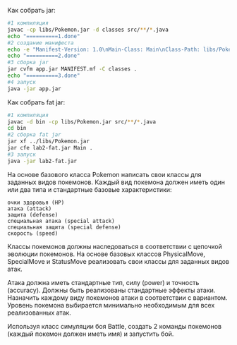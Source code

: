 Как собрать jar:
```sh
#1 компиляция 
javac -cp libs/Pokemon.jar -d classes src/**/*.java
echo "==========1.done"
#2 создание манифеста
echo -e "Manifest-Version: 1.0\nMain-Class: Main\nClass-Path: libs/Pokemon.jar" > MANIFEST.mf
echo "==========2.done"
#3 сборка jar
jar cvfm app.jar MANIFEST.mf -C classes .
echo "==========3.done"
#4 запуск
java -jar app.jar
```
Как собрать fat jar:
```sh
#1 компиляция
javac -d bin -cp libs/Pokemon.jar src/**/*.java 
cd bin
#2 сборка fat jar
jar xf ../libs/Pokemon.jar 
jar cfe lab2-fat.jar Main .
#3 запуск
java -jar lab2-fat.jar
```
На основе базового класса Pokemon написать свои классы для заданных видов покемонов. Каждый вид покемона должен иметь один или два типа и стандартные базовые характеристики:

    очки здоровья (HP)
    атака (attack)
    защита (defense)
    специальная атака (special attack)
    специальная защита (special defense)
    скорость (speed)

Классы покемонов должны наследоваться в соответствии с цепочкой эволюции покемонов. На основе базовых классов PhysicalMove, SpecialMove и StatusMove реализовать свои классы для заданных видов атак.

Атака должна иметь стандартные тип, силу (power) и точность (accuracy). Должны быть реализованы стандартные эффекты атаки. Назначить каждому виду покемонов атаки в соответствии с вариантом. Уровень покемона выбирается минимально необходимым для всех реализованных атак.

Используя класс симуляции боя Battle, создать 2 команды покемонов (каждый покемон должен иметь имя) и запустить бой.
